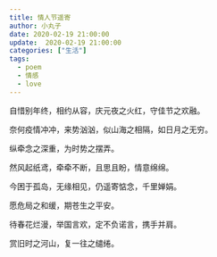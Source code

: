 ```yaml
---
title: 情人节遥寄
author: 小丸子
date: 2020-02-19 21:00:00
update:  2020-02-19 21:00:00
categories: ["生活"]
tags: 
  - poem
  - 情感 
  - love
---
```



自惜别年终，相约从容，庆元夜之火红，守佳节之欢融。

奈何疫情冲冲，来势汹汹，似山海之相隔，如日月之无穷。

纵牵念之深重，为时势之摆弄。

然风起纸鸢，牵牵不断，且思且盼，情意绵绵。

今困于孤岛，无缘相见，仍遥寄惦念，千里婵娟。

愿危局之和缓，期苍生之平安。

待春花烂漫，举国言欢，定不负诺言，携手并肩。

赏旧时之河山，复一往之缱绻。


